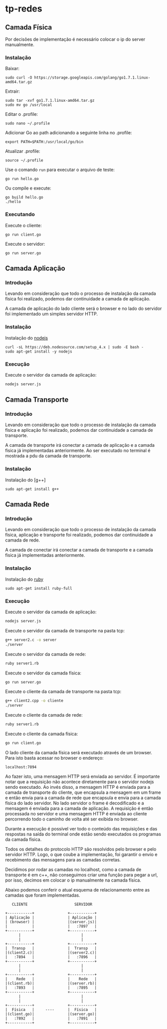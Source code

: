 # tp-redes

## Camada Física

Por decisões de implementação é necessário colocar o ip do server manualmente.
### Instalação

Baixar:

```
sudo curl -O https://storage.googleapis.com/golang/go1.7.1.linux-amd64.tar.gz
```

Extrair:

```
sudo tar -xvf go1.7.1.linux-amd64.tar.gz
sudo mv go /usr/local
```

Editar o .profile:

```
sudo nano ~/.profile
```

Adicionar Go ao path adicionando a seguinte linha no .profile:

```
export PATH=$PATH:/usr/local/go/bin
```

Atualizar .profile:

```
source ~/.profile
```

Use o comando `run` para executar o arquivo de teste:

```
go run hello.go
```

Ou compile e execute:

```
go build hello.go
./hello
```

### Executando

Execute o cliente:
```
go run client.go
```

Execute o servidor:
```
go run server.go
```


## Camada Aplicação

### Introdução

Levando em consideração que todo o processo de instalação da camada física foi realizado, podemos dar continuidade a camada de aplicação.

A camada de aplicação do lado cliente será o browser e no lado do servidor foi implementado um simples servidor HTTP.

### Instalação

Instalação do [nodejs](nodejs.org)

```
curl -sL https://deb.nodesource.com/setup_4.x | sudo -E bash -
sudo apt-get install -y nodejs
```

### Execução

Execute o servidor da camada de aplicação:
```bash
nodejs server.js
```

## Camada Transporte

### Introdução

Levando em consideração que todo o processo de instalação da camada física e aplicação foi realizado, podemos dar continuidade a camada de transporte.

A camada de transporte irá conectar a camada de aplicação e a camada fisica já implementadas anteriormente. Ao ser executado no terminal é mostrada a pdu da camada de transporte.

### Instalação

Instalação do [g++]

```
sudo apt-get install g++
```

## Camada Rede

### Introdução

Levando em consideração que todo o processo de instalação da camada física, aplicação e transporte foi realizado, podemos dar continuidade a camada de rede.

A camada de conectar irá conectar a camada de transporte e a camada fisica já implementadas anteriormente.

### Instalação

Instalação do [ruby](https://www.ruby-lang.org/pt/documentation/installation/)

```
sudo apt-get install ruby-full
```

### Execução

Execute o servidor da camada de aplicação:
```bash
nodejs server.js
```

Execute o servidor da camada de transporte na pasta tcp:
```bash
g++ server2.c -o server
./server
```
Execute o servidor da camada de rede:
```bash
ruby server1.rb
```
Execute o servidor da camada física:
```bash
go run server.go
```
Execute o cliente da camada de transporte na pasta tcp:
```bash
g++ client2.cpp -o cliente
./server
```
Execute o cliente da camada de rede:
```bash
ruby server1.rb
```

Execute o cliente da camada física:
```bash
go run client.go
```

O lado cliente da camada física será executado através de um browser. Para isto basta acessar no browser o endereço:

```
localhost:7894
```
Ao fazer isto, uma mensagem HTTP será enviada ao servidor. É importante notar que a requisição não acontece diretamente para o servidor nodejs sendo executado. Ao invés disso, a mensagem HTTP é enviada para a camada de transporte do cliente, que encapsula a mensagem em um frame e então envia para a camada de rede que encapsula e envia para a camada física do lado servidor. No lado servidor o frame é decodificado e a mensagem é enviada para a camada de aplicação. A requisição é então processada no servidor e uma mensagem HTTP é enviada ao cliente percorrendo todo o caminho de volta até ser exibida no browser.

Durante a execução é possível ver todo o conteúdo das requisições e das respostas na saída do terminal onde estão sendo executados os programas da camada física.

Todos os detalhes do protocolo HTTP são resolvidos pelo browser e pelo servidor HTTP.  Logo, o que coube a implementação, foi garantir o envio e recebimento das mensagens para as camadas corretas.

Decidimos por rodar as camadas no localhost, como a camada de transporte é em c++, não conseguimos criar uma função para pegar a url, por isso, decimos em colocar o ip manualmente na camada física.

Abaixo podemos conferir o atual esquema de relacionamento entre as camadas que foram implementadas.

```
   CLIENTE                     SERVIDOR

+-----------+               +-----------+
| Aplicação |               | Aplicação |
| (browser) |               |(server.js)|
|           |               |   :7897   |
+-----------+               +-----------+
      |                           |
      |                           |
+-----------+               +-----------+
|  Transp   |               |  Transp   |
|(client2.c)|               |(server2.c)|
|   :7894   |               |   :7896   |
+-----------+               +-----------+
      |                           |
      |                           |
+-----------+               +-----------+
|    Rede   |               |    Rede   |
|(client.rb)|               |(server.rb)|
|   :7893   |               |   :7895   |
+-----------+               +-----------+
      |                           |
      |                           |
+-----------+               +-----------+
|  Física   |     ----      |  Física   |
|(client.go)|               |(server.go)|
|   :7892   |               |   :7891   |
+-----------+               +-----------+
```
